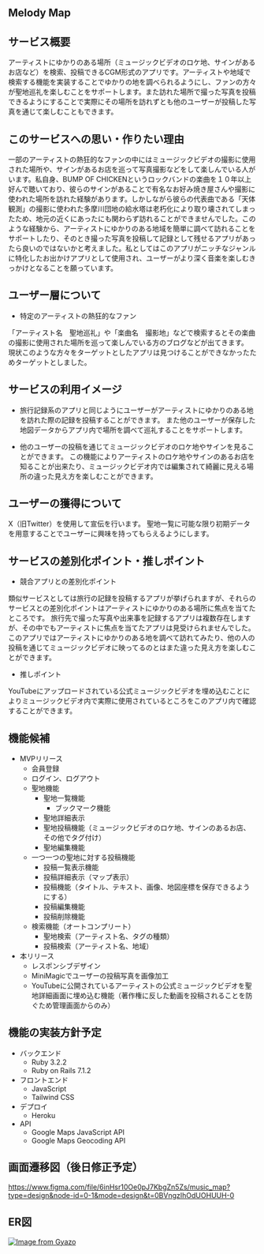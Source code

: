 ## Melody Map



## サービス概要
アーティストにゆかりのある場所（ミュージックビデオのロケ地、サインがあるお店など）を検索、投稿できるCGM形式のアプリです。アーティストや地域で検索する機能を実装することでゆかりの地を調べられるようにし、ファンの方々が聖地巡礼を楽しむことをサポートします。また訪れた場所で撮った写真を投稿できるようにすることで実際にその場所を訪れずとも他のユーザーが投稿した写真を通じて楽しむこともできます。



## このサービスへの思い・作りたい理由
一部のアーティストの熱狂的なファンの中にはミュージックビデオの撮影に使用された場所や、サインがあるお店を巡って写真撮影などをして楽しんでいる人がいます。私自身、BUMP OF CHICKENというロックバンドの楽曲を１０年以上好んで聴いており、彼らのサインがあることで有名なお好み焼き屋さんや撮影に使われた場所を訪れた経験があります。しかしながら彼らの代表曲である「天体観測」の撮影に使われた多摩川団地の給水塔は老朽化により取り壊されてしまったため、地元の近くにあったにも関わらず訪れることができませんでした。このような経験から、アーティストにゆかりのある地域を簡単に調べて訪れることをサポートしたり、そのとき撮った写真を投稿して記録として残せるアプリがあったら良いのではないかと考えました。私としてはこのアプリがニッチなジャンルに特化したお出かけアプリとして使用され、ユーザーがより深く音楽を楽しむきっかけとなることを願っています。



## ユーザー層について
- 特定のアーティストの熱狂的なファン

「アーティスト名　聖地巡礼」や「楽曲名　撮影地」などで検索するとその楽曲の撮影に使用された場所を巡って楽しんでいる方のブログなどが出てきます。
現状このような方々をターゲットとしたアプリは見つけることができなかったためターゲットとしました。



## サービスの利用イメージ
- 旅行記録系のアプリと同じようにユーザーがアーティストにゆかりのある地を訪れた際の記録を投稿することができます。
  また他のユーザーが保存した地図データからアプリ内で場所を調べて巡礼することをサポートします。

- 他のユーザーの投稿を通じてミュージックビデオのロケ地やサインを見ることができます。
  この機能によりアーティストのロケ地やサインのあるお店を知ることが出来たり、ミュージックビデオ内では編集されて綺麗に見える場所の違った見え方を楽しむことができます。



## ユーザーの獲得について
X（旧Twitter）を使用して宣伝を行います。
聖地一覧に可能な限り初期データを用意することでユーザーに興味を持ってもらえるようにします。



## サービスの差別化ポイント・推しポイント
- 競合アプリとの差別化ポイント

類似サービスとしては旅行の記録を投稿するアプリが挙げられますが、それらのサービスとの差別化ポイントはアーティストにゆかりのある場所に焦点を当てたところです。
旅行先で撮った写真や出来事を記録するアプリは複数存在しますが、その中でもアーティストに焦点を当てたアプリは見受けられませんでした。
このアプリではアーティストにゆかりのある地を調べて訪れてみたり、他の人の投稿を通じてミュージックビデオに映ってるのとはまた違った見え方を楽しむことができます。


- 推しポイント

YouTubeにアップロードされている公式ミュージックビデオを埋め込むことによりミュージックビデオ内で実際に使用されているところをこのアプリ内で確認することができます。



## 機能候補
- MVPリリース
  - 会員登録
  - ログイン、ログアウト
  - 聖地機能
    - 聖地一覧機能
      - ブックマーク機能
    - 聖地詳細表示
    - 聖地投稿機能（ミュージックビデオのロケ地、サインのあるお店、その他でタグ付け）
    - 聖地編集機能
  - 一つ一つの聖地に対する投稿機能
    - 投稿一覧表示機能
    - 投稿詳細表示（マップ表示）
    - 投稿機能（タイトル、テキスト、画像、地図座標を保存できるようにする）
    - 投稿編集機能
    - 投稿削除機能
  - 検索機能（オートコンプリート）
    - 聖地検索（アーティスト名、タグの種類）
    - 投稿検索（アーティスト名、地域）
- 本リリース
  - レスポンシブデザイン
  - MiniMagicでユーザーの投稿写真を画像加工
  - YouTubeに公開されているアーティストの公式ミュージックビデオを聖地詳細画面に埋め込む機能（著作権に反した動画を投稿されることを防ぐため管理画面からのみ）



## 機能の実装方針予定
- バックエンド
  - Ruby 3.2.2
  - Ruby on Rails 7.1.2
- フロントエンド
  - JavaScript
  - Tailwind CSS
- デプロイ
  - Heroku
- API
  - Google Maps JavaScript API
  - Google Maps Geocoding API



## 画面遷移図（後日修正予定）
https://www.figma.com/file/6inHsr10Oe0pJ7KbgZn5Zs/music_map?type=design&node-id=0-1&mode=design&t=0BVngzIhOdUOHUUH-0


## ER図
[![Image from Gyazo](https://i.gyazo.com/66af4d8cd79fdd161f28dc56c51d2d4e.png)](https://gyazo.com/66af4d8cd79fdd161f28dc56c51d2d4e)
